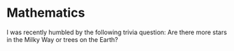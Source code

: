 # Mathematics

I was recently humbled by the following trivia question: Are there more stars in the Milky Way or trees on the Earth?

<!--

* Numbers are a mnemonic system


* Number sense and daily numeric manipulation is best taught through games (K-3?)


* Premature abstraction (false dichotomy: Abstract vs concrete; "give a fucking example")

Unexpected places to start or go:
  - Fumiko / Projective Geometry
  - Economics


  - Proofs
    * Lore of Calculus - https://youtu.be/5M2RWtD4EzI?si=QZpNXEt3JwbKHJkl  

 

-->
